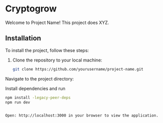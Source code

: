 # Cryptogrow

Welcome to Project Name! This project does XYZ.

## Installation

To install the project, follow these steps:

1. Clone the repository to your local machine:
   ```bash
   git clone https://github.com/yourusername/project-name.git
Navigate to the project directory:

Install dependencies and run
   ```bash
   npm install -legacy-peer-deps
   npm run dev


Open: http://localhost:3000 in your browser to view the application.


